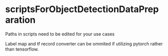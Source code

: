 # scriptsForObjectDetectionDataPreparation
Paths in scripts need to be edited for your use cases

Label map and tf record converter can be ommited if utilizing pytorch rather than tensorflow.
